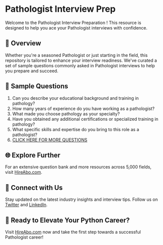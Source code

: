 # Pathologist Interview Prep

Welcome to the Pathologist Interview Preparation ! This resource is designed to help you ace your Pathologist interviews with confidence.

## 🚀 Overview

Whether you're a seasoned Pathologist or just starting in the field, this repository is tailored to enhance your interview readiness. We've curated a set of sample questions commonly asked in Pathologist interviews to help you prepare and succeed.

## 📝 Sample Questions

1. Can you describe your educational background and training in pathology?
2. How many years of experience do you have working as a pathologist?
3. What made you choose pathology as your specialty?
4. Have you obtained any additional certifications or specialized training in pathology?
5. What specific skills and expertise do you bring to this role as a pathologist?
6. [CLICK HERE FOR MORE QUESTIONS](https://hireabo.com/job/2_1_8/Pathologist)

## 🌐 Explore Further

For an extensive question bank and more resources across 5,000 fields, visit [HireAbo.com](https://www.hireabo.com).

## 📱 Connect with Us

Stay updated on the latest industry insights and interview tips. Follow us on [Twitter](https://twitter.com/hireabo) and [LinkedIn](https://www.linkedin.com/in/hire-abo-3609972a8/).

## 🚀 Ready to Elevate Your Python Career?

Visit [HireAbo.com](https://www.hireabo.com) now and take the first step towards a successful Pathologist career!
